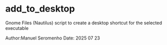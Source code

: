# add_to_desktop
Gnome Files (Nautilus) script to create a desktop shortcut for the selected executable

Author:Manuel Seromenho
Date: 2025 07 23
